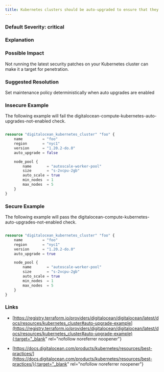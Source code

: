 ```yaml
---
title: Kubernetes clusters should be auto-upgraded to ensure that they always contain the latest security patches.
---
```


### Default Severity: <span class="severity critical">critical</span>

### Explanation



### Possible Impact
Not running the latest security patches on your Kubernetes cluster can make it a target for penetration.

### Suggested Resolution
Set maintenance policy deterministically when auto upgrades are enabled


### Insecure Example

The following example will fail the digitalocean-compute-kubernetes-auto-upgrades-not-enabled check.
```terraform

resource "digitalocean_kubernetes_cluster" "foo" {
	name    	 = "foo"
	region  	 = "nyc1"
	version 	 = "1.20.2-do.0"
	auto_upgrade = false

	node_pool {
		name       = "autoscale-worker-pool"
		size       = "s-2vcpu-2gb"
		auto_scale = true
		min_nodes  = 1
		max_nodes  = 5
	}
}

```



### Secure Example

The following example will pass the digitalocean-compute-kubernetes-auto-upgrades-not-enabled check.
```terraform

resource "digitalocean_kubernetes_cluster" "foo" {
	name    	 = "foo"
	region  	 = "nyc1"
	version 	 = "1.20.2-do.0"
	auto_upgrade = true

	node_pool {
		name       = "autoscale-worker-pool"
		size       = "s-2vcpu-2gb"
		auto_scale = true
		min_nodes  = 1
		max_nodes  = 5
	}
}

```



### Links


- [https://registry.terraform.io/providers/digitalocean/digitalocean/latest/docs/resources/kubernetes_cluster#auto-upgrade-example](https://registry.terraform.io/providers/digitalocean/digitalocean/latest/docs/resources/kubernetes_cluster#auto-upgrade-example){:target="_blank" rel="nofollow noreferrer noopener"}

- [https://docs.digitalocean.com/products/kubernetes/resources/best-practices/](https://docs.digitalocean.com/products/kubernetes/resources/best-practices/){:target="_blank" rel="nofollow noreferrer noopener"}



